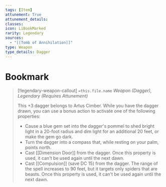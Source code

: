 ```yaml
---
tags: [Item]
attunement: True
attunement_details: 
classes: 
icon: LiBookMarked
rarity: Legendary
sources:
  - "[[Tomb of Annihilation]]"
type: Weapon
type_details: Dagger
---
```

# Bookmark
>[!legendary-weapon-callout] `=this.file.name`
>*Weapon (Dagger), Legendary (Requires Attunement)*
>
>This +3 dagger belongs to Artus Cimber. While you have the dagger drawn, you can use a bonus action to activate one of the following properties:
>
>* Cause a blue gem set into the dagger's pommel to shed bright light in a 20-foot radius and dim light for an additional 20 feet, or make the gem go dark.
>* Turn the dagger into a compass that, while resting on your palm, points north.
>* Cast [[Dimension Door]] from the dagger. Once this property is used, it can't be used again until the next dawn.
>* Cast [[Compulsion]] (save DC 15) from the dagger. The range of the spell increases to 90 feet, but it targets only spiders that are beasts. Once this property is used, it can't be used again until the next dawn.
>
>
